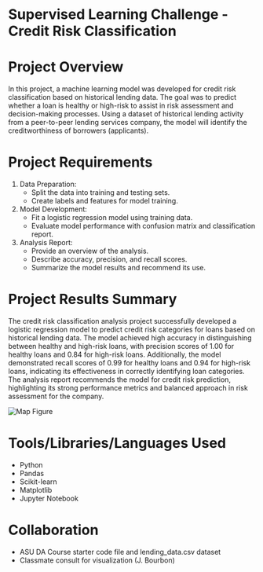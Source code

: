 # Supervised Learning Challenge - Credit Risk Classification

# Project Overview

In this project, a machine learning model was developed for credit risk classification based on historical lending data. The goal was to predict whether a loan is healthy or high-risk to assist in risk assessment and decision-making processes. Using a dataset of historical lending activity from a peer-to-peer lending services company, the model will identify the creditworthiness of borrowers (applicants).

# Project Requirements

1. Data Preparation:
    * Split the data into training and testing sets.
    * Create labels and features for model training.
2. Model Development:
    * Fit a logistic regression model using training data.
    * Evaluate model performance with confusion matrix and classification report.
3. Analysis Report:
    * Provide an overview of the analysis.
    * Describe accuracy, precision, and recall scores.
    * Summarize the model results and recommend its use.
  
# Project Results Summary

The credit risk classification analysis project successfully developed a logistic regression model to predict credit risk categories for loans based on historical lending data. The model achieved high accuracy in distinguishing between healthy and high-risk loans, with precision scores of 1.00 for healthy loans and 0.84 for high-risk loans. Additionally, the model demonstrated recall scores of 0.99 for healthy loans and 0.94 for high-risk loans, indicating its effectiveness in correctly identifying loan categories. The analysis report recommends the model for credit risk prediction, highlighting its strong performance metrics and balanced approach in risk assessment for the company.

![Map Figure](Resources/map_figure.png)
  
# Tools/Libraries/Languages Used
* Python
* Pandas
* Scikit-learn
* Matplotlib
* Jupyter Notebook

# Collaboration
* ASU DA Course starter code file and lending_data.csv dataset
* Classmate consult for visualization (J. Bourbon) 